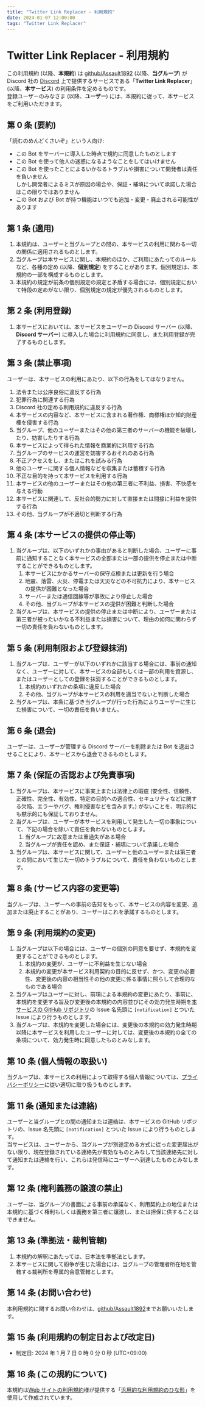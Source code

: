 ```yaml
---
title: "Twitter Link Replacer - 利用規約"
date: 2024-01-07 12:00:00
tags: "Twitter Link Replacer"
---
```


# Twitter Link Replacer - 利用規約

この利用規約 (以降、**本規約**) は [github/Assault1892](https://github.com/Assault1892) (以降、**当グループ**) が Discord 社の [Discord](https://discord.com/) 上で提供するサービスである「**Twitter Link Replacer**」 (以降、**本サービス**) の利用条件を定めるものです。  
登録ユーザーのみなさま (以降、**ユーザー**) には、本規約に従って、本サービスをご利用いただきます。

## 第 0 条 (要約)

「読むのめんどくさいぞ」という人向け:

- この Bot をサーバーに導入した時点で規約に同意したものとします
- この Bot を使って他人の迷惑になるようなことをしてはいけません
- この Bot を使ったことによるいかなるトラブルや損害について開発者は責任を負いません  
  しかし開発者によるミスが原因の場合や、保証・補填について承諾した場合はこの限りではありません
- この Bot および Bot が持つ機能はいつでも追加・変更・廃止される可能性があります

## 第 1 条 (適用)

1. 本規約は、ユーザーと当グループとの間の、本サービスの利用に関わる一切の関係に適用されるものとします。
2. 当グループは本サービスに関し、本規約のほか、ご利用にあたってのルールなど、各種の定め (以降、**個別規定**) をすることがあります。個別規定は、本規約の一部を構成するものとします。
3. 本規約の規定が前条の個別規定の規定と矛盾する場合には、個別規定において特段の定めがない限り、個別規定の規定が優先されるものとします。

## 第 2 条 (利用登録)

1. 本サービスにおいては、本サービスをユーザーの Discord サーバー (以降、**Discord サーバー**) に導入した場合に利用規約に同意し、また利用登録が完了するものとします。

## 第 3 条 (禁止事項)

ユーザーは、本サービスの利用にあたり、以下の行為をしてはなりません。

1. 法令または公序良俗に違反する行為
2. 犯罪行為に関連する行為
3. Discord 社の定める利用規約に違反する行為
4. 本サービスの内容など、本サービスに含まれる著作権、商標権ほか知的財産権を侵害する行為
5. 当グループ、他のユーザーまたはその他の第三者のサーバーの機能を破壊したり、妨害したりする行為
6. 本サービスによって得られた情報を商業的に利用する行為
7. 当グループのサービスの運営を妨害するおそれのある行為
8. 不正アクセスをし、またはこれを試みる行為
9. 他のユーザーに関する個人情報などを収集または蓄積する行為
10. 不正な目的を持って本サービスを利用する行為
11. 本サービスの他のユーザーまたはその他の第三者に不利益、損害、不快感を与える行動
12. 本サービスに関連して、反社会的勢力に対して直接または間接に利益を提供する行為
13. その他、当グループが不適切と判断する行為

## 第 4 条 (本サービスの提供の停止等)

1. 当グループは、以下のいずれかの事由があると判断した場合、ユーザーに事前に通知することなく本サービスの全部または一部の提供を停止または中断することができるものとします。
   1. 本サービスにかかるサーバーの保守点検または更新を行う場合
   2. 地震、落雷、火災、停電または天災などの不可抗力により、本サービスの提供が困難となった場合
   3. サーバーまたは通信回線等が事故により停止した場合
   4. その他、当グループが本サービスの提供が困難と判断した場合
2. 当グループは、本サービスの提供の停止または中断により、ユーザーまたは第三者が被ったいかなる不利益または損害について、理由の如何に関わらず一切の責任を負わないものとします。

## 第 5 条 (利用制限および登録抹消)

1. 当グループは、ユーザーが以下のいずれかに該当する場合には、事前の通知なく、ユーザーに対して、本サービスの全部もしくは一部の利用を資源し、またはユーザーとしての登録を抹消することができるものとします。
   1. 本規約のいずれかの条項に違反した場合
   2. その他、当グループが本サービスの利用を適当でないと判断した場合
2. 当グループは、本条に基づき当グループが行った行為によりユーザーに生じた損害について、一切の責任を負いません。

## 第 6 条 (退会)

ユーザーは、ユーザーが管理する Discord サーバーを削除または Bot を退出させることにより、本サービスから退会できるものとします。

## 第 7 条 (保証の否認および免責事項)

1. 当グループは、本サービスに事実上または法律上の瑕疵 (安全性、信頼性、正確性、完全性、有効性、特定の目的への適合性、セキュリティなどに関する欠陥、エラーやバグ、権利侵害などを含みます。) がないことを、明示的にも黙示的にも保証しておりません。
2. 当グループは、ユーザーが本サービスを利用して発生した一切の事象について、下記の場合を除いて責任を負わないものとします。
   1. 当グループに故意または重過失がある場合
   2. 当グループが責任を認め、また保証・補填について承諾した場合
3. 当グループは、本サービスに関して、ユーザーと他のユーザーまたは第三者との間において生じた一切のトラブルについて、責任を負わないものとします。

## 第 8 条 (サービス内容の変更等)

当グループは、ユーザーへの事前の告知をもって、本サービスの内容を変更、追加または廃止することがあり、ユーザーはこれを承諾するものとします。

## 第 9 条 (利用規約の変更)

1. 当グループは以下の場合には、ユーザーの個別の同意を要せず、本規約を変更することができるものとします。
   1. 本規約の変更が、ユーザーに不利益を生じない場合
   2. 本規約の変更が本サービス利用契約の目的に反せず、かつ、変更の必要性、変更後の内容の相当性その他の変更に係る事情に照らして合理的なものである場合
2. 当グループはユーザーに対し、前項による本規約の変更にあたり、事前に、本規約を変更する旨及び変更後の本規約の内容並びにその効力発生時期を[本サービスの GitHub リポジトリ](https://github.com/Assault1892/discord-replace-twitter-link)の Issue 名先頭に `[notification]` とついた Issue により行うものとします。
3. 当グループは、本規約を変更した場合には、変更後の本規約の効力発生時期以降に本サービスを利用したユーザーに対しては、変更後の本規約の全ての条項について、効力発生時に同意したものとみなします。

## 第 10 条 (個人情報の取扱い)

当グループは、本サービスの利用によって取得する個人情報については、[プライバシーポリシー](/posts/dtlr_privacypolicy)に従い適切に取り扱うものとします。

## 第 11 条 (通知または連絡)

ユーザーと当グループとの間の通知または連絡は、本サービスの GitHub リポジトリの、Issue 名先頭に `[notification]` とついた Issue により行うものとします。  
当サービスは、ユーザーから、当グループが別途定める方式に従った変更届出がない限り、現在登録されている連絡先が有効なものとみなして当該連絡先に対して通知または連絡を行い、これらは発信時にユーザーへ到達したものとみなします。

## 第 12 条 (権利義務の譲渡の禁止)

ユーザーは、当グループの書面による事前の承諾なく、利用契約上の地位または本規約に基づく権利もしくは義務を第三者に譲渡し、または担保に供することはできません。

## 第 13 条 (準拠法・裁判管轄)

1. 本規約の解釈にあたっては、日本法を準拠法とします。
2. 本サービスに関して紛争が生じた場合には、当グループの管理者所在地を管轄する裁判所を専属的合意管轄とします。

## 第 14 条 (お問い合わせ)

本利用規約に関するお問い合わせは、[github/Assault1892](https://github.com/Assault1892)までお願いいたします。

## 第 15 条 (利用規約の制定日および改定日)

- 制定日: 2024 年 1 月 7 日 0 時 0 分 0 秒 (UTC+09:00)

## 第 16 条 (この規約について)

本規約は[Web サイトの利用規約](https://kiyaku.jp/index.html)様が提供する「[汎用的な利用規約のひな形](https://kiyaku.jp/hinagata/gp.html)」を使用して作成されています。
